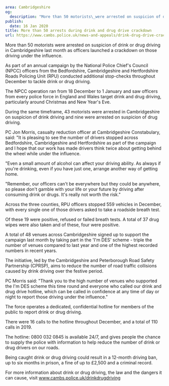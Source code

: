 ```yaml
area: Cambridgeshire
og:
  description: "More than 50 motorists\_were arrested on suspicion of drink or drug driving in Cambridgeshire"
publish:
  date: 16 Jan 2020
title: More than 50 arrests during drink and drug drive crackdown
url: https://www.cambs.police.uk/news-and-appeals/drink-drug-drive-crackdown-results-cambridgeshire
```

More than 50 motorists were arrested on suspicion of drink or drug driving in Cambridgeshire last month as officers launched a crackdown on those driving under the influence.

As part of an annual campaign by the National Police Chief's Council (NPCC) officers from the Bedfordshire, Cambridgeshire and Hertfordshire Roads Policing Unit (RPU) conducted additional stop-checks throughout December to tackle drink or drug driving.

The NPCC operation ran from 18 December to 1 January and saw officers from every police force in England and Wales target drink and drug driving, particularly around Christmas and New Year's Eve.

During the same timeframe, 43 motorists were arrested in Cambridgeshire on suspicion of drink driving and nine were arrested on suspicion of drug driving.

PC Jon Morris, casualty reduction officer at Cambridgeshire Constabulary, said: "It is pleasing to see the number of drivers stopped across Bedfordshire, Cambridgeshire and Hertfordshire as part of the campaign and I hope that our work has made drivers think twice about getting behind the wheel while under the influence.

"Even a small amount of alcohol can affect your driving ability. As always if you're drinking, even if you have just one, arrange another way of getting home.

"Remember, our officers can't be everywhere but they could be anywhere, so please don't gamble with your life or your future by driving after consuming drink or drugs. It's really not worth the risk."

Across the three counties, RPU officers stopped 559 vehicles in December, with every single one of those drivers asked to take a roadside breath test.

Of these 19 were positive, refused or failed breath tests. A total of 37 drug wipes were also taken and of these, four were positive.

A total of 48 venues across Cambridgeshire signed up to support the campaign last month by taking part in the 'I'm DES' scheme \- triple the number of venues compared to last year and one of the highest recorded numbers in recent years.

The initiative, led by the Cambridgeshire and Peterborough Road Safety Partnership (CPRSP), aims to reduce the number of road traffic collisions caused by drink driving over the festive period.

PC Morris said: "Thank you to the high number of venues who supported the I'm DES scheme this time round and everyone who called our drink and drug drive hotline, which can be called in confidence at any time of day or night to report those driving under the influence."

The force operates a dedicated, confidential hotline for members of the public to report drink or drug driving.

There were 16 calls to the hotline throughout December, and a total of 110 calls in 2019.

The hotline: 0800 032 0845 is available 24/7, and gives people the chance to supply the police with information to help reduce the number of drink or drug drivers on our roads.

Being caught drink or drug driving could result in a 12-month driving ban, up to six months in prison, a fine of up to £2,500 and a criminal record.

For more information about drink or drug driving, the law and the dangers it can cause, visit www.cambs.police.uk/drinkdrugdriving
